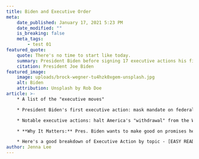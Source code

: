 ```yaml
---
title: Biden and Executive Order
meta:
    date_published: January 17, 2021 5:23 PM
    date_modified: ""
    is_breaking: false
    meta_tags:
        - test 01
featured_quote:
    quote: There's no time to start like today.
    summary: President Biden before signing 17 executive actions his first day in office.
    citation: President Joe Biden
featured_image:
    image: uploads/brock-wegner-tu4hzk0xgem-unsplash.jpg
    alt: Biden
    attribution: Unsplash by Rob Doe
article: >-
    * A list of the "executive moves"

    * President Biden's first executive action: mask mandate on federal property. 

    * Notable executive actions: halt America's "withdrawal" from the World Health Organization and the Paris Climate Accord (environmental regulation agreement between nations) an ending the declaration of a national emergency at the U.S. southern border (this has consequences like stopping extra money flowing to projects at the border i.e. the construction of the border wall).

    * **Why It Matters:** Pres. Biden wants to make good on promises he made to reverse some of the Trump administration's policies. Executive actions are consequential. 

    * Here's a good breakdown of Executive Action by topic - [EASY READ](https://www.pbs.org/newshour/politics/a-look-at-bidens-first-executive-orders-in-office)
author: Jenna Lee
---
```

